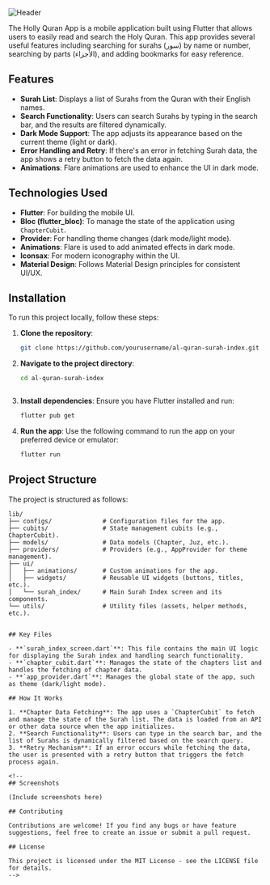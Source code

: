 
![Header](https://capsule-render.vercel.app/api?type=venom&height=300&color=gradient&text=Holly%20Quran%20App&fontColor=ccc)

The Holly Quran App is a mobile application built using Flutter that allows users to easily read and search the Holy Quran. This app provides several useful features including searching for surahs (سور) by name or number, searching by parts (الأجزاء), and adding bookmarks for easy reference.



## Features

- **Surah List**: Displays a list of Surahs from the Quran with their English names.
- **Search Functionality**: Users can search Surahs by typing in the search bar, and the results are filtered dynamically.
- **Dark Mode Support**: The app adjusts its appearance based on the current theme (light or dark).
- **Error Handling and Retry**: If there's an error in fetching Surah data, the app shows a retry button to fetch the data again.
- **Animations**: Flare animations are used to enhance the UI in dark mode.

## Technologies Used

- **Flutter**: For building the mobile UI.
- **Bloc (flutter_bloc)**: To manage the state of the application using `ChapterCubit`.
- **Provider**: For handling theme changes (dark mode/light mode).
- **Animations**: Flare is used to add animated effects in dark mode.
- **Iconsax**: For modern iconography within the UI.
- **Material Design**: Follows Material Design principles for consistent UI/UX.

## Installation

To run this project locally, follow these steps:

1. **Clone the repository**:

   ```bash
   git clone https://github.com/yourusername/al-quran-surah-index.git

   
2. **Navigate to the project directory**:

   ```bash
   cd al-quran-surah-index


   
3. **Install dependencies**:
Ensure you have Flutter installed and run:

   ```bash
   flutter pub get

   
4. **Run the app**:
Use the following command to run the app on your preferred device or emulator:

   ```bash
   flutter run


## Project Structure

The project is structured as follows:

```plaintext
lib/
├── configs/              # Configuration files for the app.
├── cubits/               # State management cubits (e.g., ChapterCubit).
├── models/               # Data models (Chapter, Juz, etc.).
├── providers/            # Providers (e.g., AppProvider for theme management).
├── ui/
│   ├── animations/       # Custom animations for the app.
│   ├── widgets/          # Reusable UI widgets (buttons, titles, etc.).
│   └── surah_index/      # Main Surah Index screen and its components.
└── utils/                # Utility files (assets, helper methods, etc.).


## Key Files

- **`surah_index_screen.dart`**: This file contains the main UI logic for displaying the Surah index and handling search functionality.
- **`chapter_cubit.dart`**: Manages the state of the chapters list and handles the fetching of chapter data.
- **`app_provider.dart`**: Manages the global state of the app, such as theme (dark/light mode).

## How It Works

1. **Chapter Data Fetching**: The app uses a `ChapterCubit` to fetch and manage the state of the Surah list. The data is loaded from an API or other data source when the app initializes.
2. **Search Functionality**: Users can type in the search bar, and the list of Surahs is dynamically filtered based on the search query.
3. **Retry Mechanism**: If an error occurs while fetching the data, the user is presented with a retry button that triggers the fetch process again.

<!--
## Screenshots

(Include screenshots here)

## Contributing

Contributions are welcome! If you find any bugs or have feature suggestions, feel free to create an issue or submit a pull request.

## License

This project is licensed under the MIT License - see the LICENSE file for details.
-->


